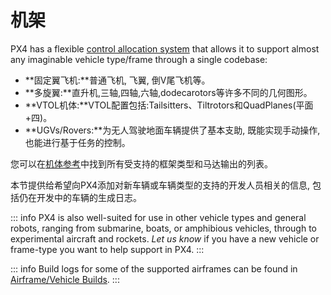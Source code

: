 # 机架

PX4 has a flexible [control allocation system](../concept/control_allocation.md) that allows it to support almost any imaginable vehicle type/frame through a single codebase:

- **固定翼飞机:**普通飞机, 飞翼, 倒V尾飞机等。
- **多旋翼:**直升机,三轴,四轴,六轴,dodecarotors等许多不同的几何图形。
- **VTOL机体:**VTOL配置包括:Tailsitters、Tiltrotors和QuadPlanes(平面+四)。
- **UGVs/Rovers:**为无人驾驶地面车辆提供了基本支助, 既能实现手动操作, 也能进行基于任务的控制。

您可以在[机体参考](../airframes/airframe_reference.md)中找到所有受支持的框架类型和马达输出的列表。

本节提供给希望向PX4添加对新车辆或车辆类型的支持的开发人员相关的信息, 包括仍在开发中的车辆的生成日志。

::: info PX4 is also well-suited for use in other vehicle types and general robots, ranging from submarine, boats, or amphibious vehicles, through to experimental aircraft and rockets. _Let us know_ if you have a new vehicle or frame-type you want to help support in PX4.
:::

::: info Build logs for some of the supported airframes can be found in [Airframe/Vehicle Builds](../airframes/index.md).
:::
